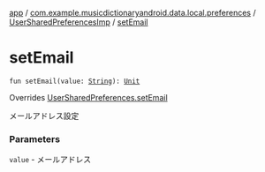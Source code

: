 [app](../../index.md) / [com.example.musicdictionaryandroid.data.local.preferences](../index.md) / [UserSharedPreferencesImp](index.md) / [setEmail](./set-email.md)

# setEmail

`fun setEmail(value: `[`String`](https://kotlinlang.org/api/latest/jvm/stdlib/kotlin/-string/index.html)`): `[`Unit`](https://kotlinlang.org/api/latest/jvm/stdlib/kotlin/-unit/index.html)

Overrides [UserSharedPreferences.setEmail](../-user-shared-preferences/set-email.md)

メールアドレス設定

### Parameters

`value` - メールアドレス